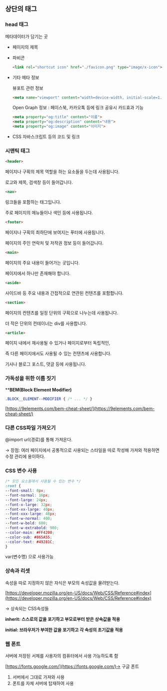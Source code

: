 ## 상단의 태그

### head 태그

메타데이터가 담기는 곳

- 페이지의 제목
- 파비콘
    
    ```html
    <link rel="shortcut icon" href="./favicon.png" type="image/x-icon">
    ```
    
- 기타 메타 정보
    
    뷰포트 관련 정보
    
    ```html
    <meta name="viewport" content="width=device-width, initial-scale=1.0">
    ```
    
    Open Graph 정보 : 페이스북, 카카오톡 등에 링크 공유시 카드효과 기능
    
    ```html
    <meta property="og:title" content="이름">
    <meta property="og:description" content="내용">
    <meta property="og:image" content="이미지">
    ```
    
- CSS 자바스크립트 등의 코드 및 링크

### 시맨틱 태그
```html
<header>
   ```

페이지나 구획의 제목 역할을 하는 요소들을 두는데 사용됩니다.

로고와 제목, 검색창 등이 들어갑니다.
```html
<nav>
   ```
링크들을 포함하는 태그입니다.

주로 페이지의 메뉴들이나 색인 등에 사용됩니다.
```html
<footer>
   ```
페이지나 구획의 최하단에 보여지는 푸터에 사용됩니다.

페이지의 주인 연락처 및 저작권 정보 등이 들어갑니다.
```html
<main>
   ```
페이지의 주요 내용이 들어가는 곳입니다.

페이지에서 하나만 존재해야 합니다.
```html
<aside>
   ```
사이드바 등 주요 내용과 간접적으로 연관된 컨텐츠를 포함합니다.
```html
<section>
   ```
페이지의 컨텐츠를 일정 단위의 구획으로 나누는데 사용됩니다.

더 작은 단위의 컨테이너는 div를 사용합니다.
```html
<article>
   ```
페이지 내에서 재사용될 수 있거나 페이지로부터 독립적인,

즉 다른 페이지에서도 사용될 수 있는 컨텐츠에 사용합니다.

기사나 블로그 포스트, 댓글 등에 사용됩니다.

### 가독성을 위한  이름 짓기

****BEM(Block Element Modifier)**

```css
.BLOCK__ELEMENT--MODIFIER { /* ... */ }
```

[https://9elements.com/bem-cheat-sheet/](https://9elements.com/bem-cheat-sheet/)

### 다른 CSS파일 가져오기

@import url(경로)를 통해 가져온다.

→ 장점: 여러 페이지에서 공통적으로 사용되는 스타일을 따로 작성해 가져와 적용하면 수정 관리에 용이하다.

### CSS 변수 사용

```css
/* 모든 요소들에서 사용될 수 있는 변수 */
:root {
--font-small: 8px;
--font-normal: 16px;
--font-large: 24px;
--font-x-large: 32px;
--font-xx-large: 40px;
--font-xxx-large: 48px;
--font-w-normal: 400;
--font-w-bold: 600;
--font-w-extrabold: 900;
--color-main: #FF4200;
--color-sub: #865A55;
--color-text: #49281C;
}
```

var(변수명) 으로 사용가능

### 상속과 리셋

속성을 따로 지정하지 않은 자식은 부모의 속성값을 물려받는다.

[https://developer.mozilla.org/en-US/docs/Web/CSS/Reference#index](https://developer.mozilla.org/en-US/docs/Web/CSS/Reference#index)

→ 상속되는 CSS속성들

**inherit: 스스로의 값을 포기하고 부모로부터 받은 상속값을 적용**

**initial: 브라우저가 부여한 값을 포기하고 각 속성의 초기값을 적용** 

### 웹 폰트

서버에 저장된 서체를 사용자의 컴퓨터에서 사용 가능하도록 함

[https://fonts.google.com/](https://fonts.google.com/)→ 구글 폰트

1. 서버에서 그대로 가져와 사용
2. 폰트를 자체 서버에 탑재하여 사용